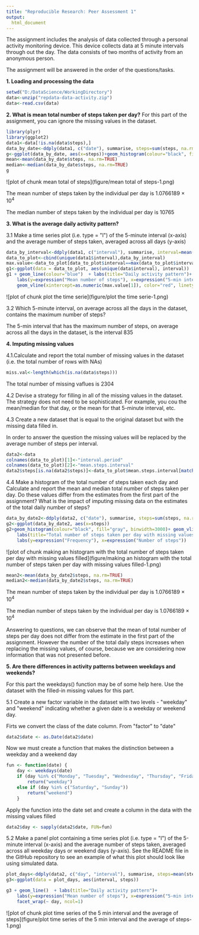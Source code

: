 ```yaml
---
title: "Reproducible Research: Peer Assessment 1"
output: 
  html_document
---
```

The assignment includes the analysis of data collected through a personal activity monitoring device. This device collects data at 5 minute intervals through out the day. The data consists of two months of activity from an anonymous person. 

The assignment will be answered in the order of the questions/tasks. 

**1. Loading and processing the data**


```r
setwd("D:/DataScience/WorkingDirectory")
data<-unzip("repdata-data-activity.zip")
data<-read.csv(data)
```

**2. What is mean total number of steps taken per day?**
For this part of the assignment, you can ignore the missing values in the dataset.


```r
library(plyr)
library(ggplot2)
data1<-data[!is.na(data$steps),]
data_by_date<-ddply(data1, c("date"), summarise, steps=sum(steps, na.rm=TRUE))
g<-ggplot(data_by_date, aes(x=steps))+geom_histogram(colour="black", fill="white", binwidth=3000)+ geom_vline(aes(xintercept=mean(steps, na.rm=T)), color="red", linetype="dashed", size=1) + labs(title="Total number of steps taken per day")+labs(y=expression("Frequency"), x=expression("Number of steps"))
mean<-mean(data_by_date$steps, na.rm=TRUE)
median<-median(data_by_date$steps, na.rm=TRUE)
g
```

![plot of chunk mean total of steps](figure/mean total of steps-1.png) 

The mean number of steps taken by the individual per day is 1.0766189 &times; 10<sup>4</sup>

The median number of steps taken by the individual per day is 10765

**3. What is the average daily activity pattern?**

3.1 Make a time series plot (i.e. type = "l") of the 5-minute interval (x-axis) and the average number of steps taken, averaged across all days (y-axis)


```r
data_by_interval<-ddply(data1, c("interval"), summarise, interval=mean(steps, na.rm=TRUE))
data_to_plot<-cbind(unique(data1$interval),data_by_interval)
max.value<-data_to_plot[data_to_plot$interval==max(data_to_plot$interval),]
g1<-ggplot(data = data_to_plot, aes(unique(data$interval), interval)) 
g1 + geom_line(colour="blue")  + labs(title="Daily activity pattern")+
    labs(y=expression("Mean number of steps"), x=expression("5-min interval")) +
    geom_vline(xintercept=as.numeric(max.value[1]), color="red", linetype="dashed", size=1)
```

![plot of chunk plot the time serie](figure/plot the time serie-1.png) 

3.2 Which 5-minute interval, on average across all the days in the dataset, contains the maximum number of steps?

The 5-min interval that has the maximum number of steps, on average across all the days in the dataset, is the interval 835

**4. Imputing missing values**

4.1.Calculate and report the total number of missing values in the dataset (i.e. the total number of rows with NAs)


```r
miss.val<-length(which(is.na(data$steps)))
```

The total number of missing vaflues is 2304

4.2 Devise a strategy for filling in all of the missing values in the dataset. The strategy does not need to be sophisticated. 
For example, you cou the mean/median for that day, or the mean for that 5-minute interval, etc.

4.3 Create a new dataset that is equal to the original dataset but with the missing data filled in.

In order to answer the question the missing values will be replaced by the average number of steps per interval.



```r
data2<-data
colnames(data_to_plot)[1]<-"interval.period"
colnames(data_to_plot)[2]<-"mean.steps.interval"
data2$steps[is.na(data2$steps)]<-data_to_plot$mean.steps.interval[match(data_to_plot$interval.period,data2$interval)]
```

4.4 Make a histogram of the total number of steps taken each day and Calculate and report the mean and median total number of steps taken per day. Do these values differ from the estimates from the first part of the assignment? What is the impact of imputing missing data on the estimates of the total daily number of steps?


```r
data_by_date2<-ddply(data2, c("date"), summarise, steps=sum(steps, na.rm=TRUE))
g2<-ggplot(data_by_date2, aes(x=steps))
g2+geom_histogram(colour="black", fill="gray", binwidth=3000)+ geom_vline(aes(xintercept=mean(steps, na.rm=T)), color="red", linetype="dashed", size=1) +
    labs(title="Total number of steps taken per day with missing values filled")+
    labs(y=expression("Frequency"), x=expression("Number of steps"))
```

![plot of chunk making an histogram with the total number of steps taken per day with missing values filled](figure/making an histogram with the total number of steps taken per day with missing values filled-1.png) 

```r
mean2<-mean(data_by_date2$steps, na.rm=TRUE)
median2<-median(data_by_date2$steps, na.rm=TRUE)
```

The mean number of steps taken by the individual per day is 1.0766189 &times; 10<sup>4</sup>

The median number of steps taken by the individual per day is 1.0766189 &times; 10<sup>4</sup>

Answering to questions, we can observe that the mean of total number of steps per day does not differ from the estimate in the first part of the assignment. However the number of the total daily steps increases when replacing the missing values, of course, because we are considering now information that was not presented before.

**5. Are there differences in activity patterns between weekdays and weekends?**

For this part the weekdays() function may be of some help here. Use the dataset with the filled-in missing values for this part.

5.1 Create a new factor variable in the dataset with two levels - "weekday" and "weekend" indicating whether a given date is a weekday or weekend day.

Firts we convert the class of the date column. From  "factor" to "date"

```r
data2$date <- as.Date(data2$date)
```

Now we must create a function that makes the distinction between a weekday and a weekend day


```r
fun <- function(date) {
    day <- weekdays(date)
    if (day %in% c("Monday", "Tuesday", "Wednesday", "Thursday", "Friday"))
        return("weekday")
    else if (day %in% c("Saturday", "Sunday"))
        return("weekend")
    }
```

Apply the function into the date set and create a column in the data with the missing values filled


```r
data2$day <- sapply(data2$date, FUN=fun)
```

5.2 Make a panel plot containing a time series plot (i.e. type = "l") of the 5-minute interval (x-axis) and the average number of steps taken, averaged across all weekday days or weekend days (y-axis). See the README file in the GitHub repository to see an example of what this plot should look like using simulated data.


```r
plot_days<-ddply(data2, c("day", "interval"), summarise, steps=mean(steps, na.rm=TRUE))
g3<-ggplot(data = plot_days, aes(interval, steps)) 

g3 + geom_line()  + labs(title="Daily activity pattern")+
    labs(y=expression("Mean number of steps"), x=expression("5-min interval")) + 
    facet_wrap(~ day, ncol=1)
```

![plot of chunk plot time series of the 5 min interval and the average of steps](figure/plot time series of the 5 min interval and the average of steps-1.png) 


